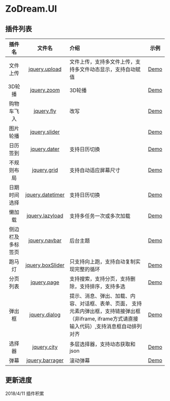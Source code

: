 # ZoDream.UI

## 插件列表

|插件名| 文件名 |介绍 | 示例     |
|:--------:|:------:|:----- |:-------:|
| 文件上传 |[jquery.upload](https://github.com/zx648383079/ZoDream.UI/blob/master/src/js/jquery.upload.ts) |文件上传，支持多文件上传，支持多文件动态显示，支持自动赋值|[Demo](http://zx648383079.github.io/ZoDream.UI/demo/upload.html)|
| 3D轮播 |[jquery.zoom](https://github.com/zx648383079/ZoDream.UI/blob/master/src/js/jquery.zoom.ts) |3D轮播|[Demo](http://zx648383079.github.io/ZoDream.UI/demo/zoom.html)|
| 购物车飞入 |[jquery.fly](https://github.com/zx648383079/ZoDream.UI/blob/master/src/js/jquery.fly.ts) |改写|[Demo](http://zx648383079.github.io/ZoDream.UI/demo/fly.html)|
| 图片轮播 |[jquery.slider](https://github.com/zx648383079/ZoDream.UI/blob/master/src/js/jquery.slider.ts) ||[Demo](http://zx648383079.github.io/ZoDream.UI/demo/slider.html)|
| 日历签到 |[jquery.dater](https://github.com/zx648383079/ZoDream.UI/blob/master/src/js/jquery.dater.ts) |支持日历切换|[Demo](http://zx648383079.github.io/ZoDream.UI/demo/dater.html)|
| 不规则布局 |[jquery.grid](https://github.com/zx648383079/ZoDream.UI/blob/master/src/js/jquery.grid.ts) |支持自动适应屏幕尺寸|[Demo](http://zx648383079.github.io/ZoDream.UI/demo/grid.html)|
| 日期时间选择 |[jquery.datetimer](https://github.com/zx648383079/ZoDream.UI/blob/master/src/js/jquery.datetimer.ts) |支持日历切换|[Demo](http://zx648383079.github.io/ZoDream.UI/demo/datetimer.html)|
| 懒加载 |[jquery.lazyload](https://github.com/zx648383079/ZoDream.UI/blob/master/src/js/jquery.lazyload.ts) |支持多任务一次或多次加载|[Demo](http://zx648383079.github.io/ZoDream.UI/demo/lazyload.html)|
| 侧边栏及多标签页 |[jquery.navbar](https://github.com/zx648383079/ZoDream.UI/blob/master/src/js/jquery.navbar.ts) |后台主题|[Demo](http://zx648383079.github.io/ZoDream.UI/demo/admin/index.html)|
| 跑马灯 |[jquery.boxSlider](https://github.com/zx648383079/ZoDream.UI/blob/master/src/js/jquery.boxSlider.ts) |只支持向上跑，支持自动复制实现完整的循环|[Demo](http://zx648383079.github.io/ZoDream.UI/demo/boxSlider.html)|
| 分页列表 |[jquery.page](https://github.com/zx648383079/ZoDream.UI/blob/master/src/js/jquery.page.ts) |支持搜索，支持分页，支持删除，支持排序，支持多选|[Demo](http://zx648383079.github.io/ZoDream.UI/demo/admin/list.html)|
| 弹出框 |[jquery.dialog](https://github.com/zx648383079/ZoDream.UI/blob/master/src/js/dialog) |提示、消息、弹出、加载、内容、对话框、表单、页面， 支持元素内弹出框，支持链接弹出框（非iframe, iframe方式请直接输入代码）,支持消息框自动排列对齐|[Demo](http://zx648383079.github.io/ZoDream.UI/demo/dialog.html)|
| 选择器 |[jquery.city](https://github.com/zx648383079/ZoDream.UI/blob/master/src/js/jquery.city.ts) |多层选择器，支持动态获取和json|[Demo](http://zx648383079.github.io/ZoDream.UI/demo/city.html)|
| 弹幕 |[jquery.barrager](https://github.com/zx648383079/ZoDream.UI/blob/master/src/js/jquery.barrager.ts)| 滚动弹幕 |[Demo](http://zx648383079.github.io/ZoDream.UI/demo/barrager.html)|


## 更新进度

2018/4/11 插件积累
